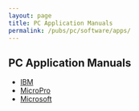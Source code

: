 ```yaml
---
layout: page
title: PC Application Manuals
permalink: /pubs/pc/software/apps/
---
```


PC Application Manuals
----------------------

* [IBM](ibm/)
* [MicroPro](micropro/)
* [Microsoft](microsoft/)
